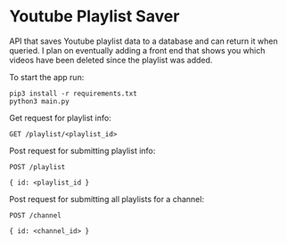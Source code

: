 # Youtube Playlist Saver
API that saves Youtube playlist data to a database and can return it when queried. 
I plan on eventually adding a front end that shows you which videos have been deleted since the playlist was added.

To start the app run:

```
pip3 install -r requirements.txt
python3 main.py
```

Get request for playlist info:

```
GET /playlist/<playlist_id>
```

Post request for submitting playlist info:

```
POST /playlist

{ id: <playlist_id }
```

Post request for submitting all playlists for a channel:

```
POST /channel

{ id: <channel_id> }
```
